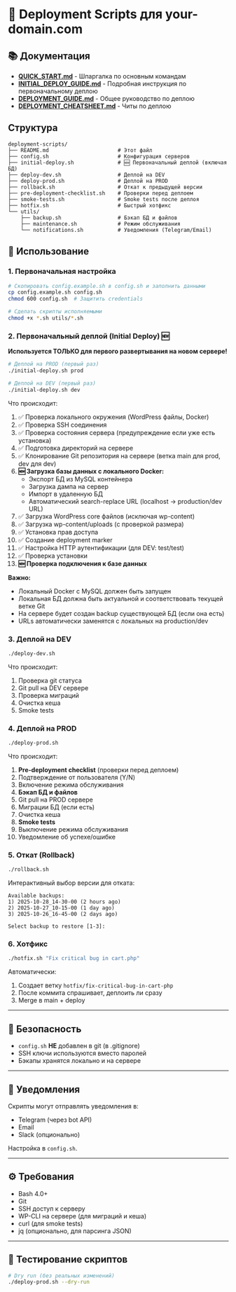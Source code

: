 # 🚀 Deployment Scripts для your-domain.com

## 📚 Документация

- **[QUICK_START.md](../docs/QUICK_START.md)** - Шпаргалка по основным командам
- **[INITIAL_DEPLOY_GUIDE.md](../docs/INITIAL_DEPLOY_GUIDE.md)** - Подробная инструкция по первоначальному деплою
- **[DEPLOYMENT_GUIDE.md](../docs/DEPLOYMENT_GUIDE.md)** - Общее руководство по деплою
- **[DEPLOYMENT_CHEATSHEET.md](../docs/DEPLOYMENT_CHEATSHEET.md)** - Читы по деплою

## Структура

```
deployment-scripts/
├── README.md                      # Этот файл
├── config.sh                      # Конфигурация серверов
├── initial-deploy.sh              # 🆕 Первоначальный деплой (включая БД)
├── deploy-dev.sh                  # Деплой на DEV
├── deploy-prod.sh                 # Деплой на PROD
├── rollback.sh                    # Откат к предыдущей версии
├── pre-deployment-checklist.sh    # Проверки перед деплоем
├── smoke-tests.sh                 # Smoke tests после деплоя
├── hotfix.sh                      # Быстрый хотфикс
└── utils/
    ├── backup.sh                  # Бэкап БД и файлов
    ├── maintenance.sh             # Режим обслуживания
    └── notifications.sh           # Уведомления (Telegram/Email)
```

## 🎯 Использование

### 1. Первоначальная настройка

```bash
# Скопировать config.example.sh в config.sh и заполнить данными
cp config.example.sh config.sh
chmod 600 config.sh  # Защитить credentials

# Сделать скрипты исполняемыми
chmod +x *.sh utils/*.sh
```

### 2. Первоначальный деплой (Initial Deploy) 🆕

**Используется ТОЛЬКО для первого развертывания на новом сервере!**

```bash
# Деплой на PROD (первый раз)
./initial-deploy.sh prod

# Деплой на DEV (первый раз)
./initial-deploy.sh dev
```

Что происходит:
1. ✅ Проверка локального окружения (WordPress файлы, Docker)
2. ✅ Проверка SSH соединения
3. ✅ Проверка состояния сервера (предупреждение если уже есть установка)
4. ✅ Подготовка директорий на сервере
5. ✅ Клонирование Git репозитория на сервере (ветка main для prod, dev для dev)
6. **🆕 Загрузка базы данных с локального Docker:**
   - Экспорт БД из MySQL контейнера
   - Загрузка дампа на сервер
   - Импорт в удаленную БД
   - Автоматический search-replace URL (localhost → production/dev URL)
7. ✅ Загрузка WordPress core файлов (исключая wp-content)
8. ✅ Загрузка wp-content/uploads (с проверкой размера)
9. ✅ Установка прав доступа
10. ✅ Создание deployment marker
11. ✅ Настройка HTTP аутентификации (для DEV: test/test)
12. ✅ Проверка установки
13. **🆕 Проверка подключения к базе данных**

**Важно:**
- Локальный Docker с MySQL должен быть запущен
- Локальная БД должна быть актуальной и соответствовать текущей ветке Git
- На сервере будет создан backup существующей БД (если она есть)
- URLs автоматически заменятся с локальных на production/dev

### 3. Деплой на DEV

```bash
./deploy-dev.sh
```

Что происходит:
1. Проверка git статуса
2. Git pull на DEV сервере
3. Проверка миграций
4. Очистка кеша
5. Smoke tests

### 4. Деплой на PROD

```bash
./deploy-prod.sh
```

Что происходит:
1. **Pre-deployment checklist** (проверки перед деплоем)
2. Подтверждение от пользователя (Y/N)
3. Включение режима обслуживания
4. **Бэкап БД и файлов**
5. Git pull на PROD сервере
6. Миграции БД (если есть)
7. Очистка кеша
8. **Smoke tests**
9. Выключение режима обслуживания
10. Уведомление об успехе/ошибке

### 5. Откат (Rollback)

```bash
./rollback.sh
```

Интерактивный выбор версии для отката:
```
Available backups:
1) 2025-10-28_14-30-00 (2 hours ago)
2) 2025-10-27_10-15-00 (1 day ago)
3) 2025-10-26_16-45-00 (2 days ago)

Select backup to restore [1-3]:
```

### 6. Хотфикс

```bash
./hotfix.sh "Fix critical bug in cart.php"
```

Автоматически:
1. Создает ветку `hotfix/fix-critical-bug-in-cart-php`
2. После коммита спрашивает, деплоить ли сразу
3. Merge в main + deploy

---

## 🔐 Безопасность

- `config.sh` **НЕ** добавлен в git (в .gitignore)
- SSH ключи используются вместо паролей
- Бэкапы хранятся локально и на сервере

---

## 📱 Уведомления

Скрипты могут отправлять уведомления в:
- Telegram (через bot API)
- Email
- Slack (опционально)

Настройка в `config.sh`.

---

## ⚙️ Требования

- Bash 4.0+
- Git
- SSH доступ к серверу
- WP-CLI на сервере (для миграций и кеша)
- curl (для smoke tests)
- jq (опционально, для парсинга JSON)

---

## 🧪 Тестирование скриптов

```bash
# Dry run (без реальных изменений)
./deploy-prod.sh --dry-run
```
